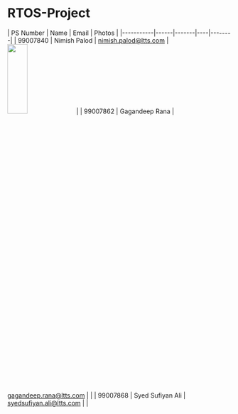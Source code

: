 # RTOS-Project

| PS Number | Name | Email | Photos |
|-----------|------|-------|----|--------|
| 99007840  | Nimish Palod | nimish.palod@ltts.com | <img src = "https://user-images.githubusercontent.com/90812987/160231720-aa224024-d9a6-44f7-8ac8-4b3a3a82ec58.jpeg" width="30%" height="20%"> |
| 99007862   | Gagandeep Rana | gagandeep.rana@ltts.com | | 
| 99007868  | Syed Sufiyan Ali | syedsufiyan.ali@ltts.com | |
